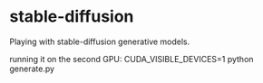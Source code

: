 # stable-diffusion

Playing with stable-diffusion generative models.

running it on the second GPU:
CUDA_VISIBLE_DEVICES=1 python generate.py <promtp>

